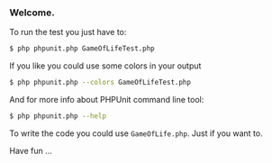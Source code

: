 ### Welcome.

To run the test you just have to:

```bash
$ php phpunit.php GameOfLifeTest.php
```

If you like you could use some colors in your output

```bash
$ php phpunit.php --colors GameOfLifeTest.php
```

And for more info about PHPUnit command line tool:

```bash
$ php phpunit.php --help
```

To write the code you could use `GameOfLife.php`. Just if you want to.

Have fun ...
